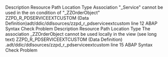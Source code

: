 Description	Resource	Path	Location	Type
Association "_Service" cannot be used in the on condition of "_ZZOrderObject"	ZZPD_R_PDSERVICEEXTCUSTOM (Data Definition)adt/ddic/ddlsources/zzpd_r_pdserviceextcustom	line 12	ABAP Syntax Check Problem
Description	Resource	Path	Location	Type
The association _ZZOrderObject cannot be used locally in the view (see long text)	ZZPD_R_PDSERVICEEXTCUSTOM (Data Definition)	.adt/ddic/ddlsources/zzpd_r_pdserviceextcustom	line 15	ABAP Syntax Check Problem
